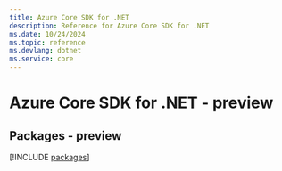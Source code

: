 ```yaml
---
title: Azure Core SDK for .NET
description: Reference for Azure Core SDK for .NET
ms.date: 10/24/2024
ms.topic: reference
ms.devlang: dotnet
ms.service: core
---
```

# Azure Core SDK for .NET - preview
## Packages - preview
[!INCLUDE [packages](core-index.md)]